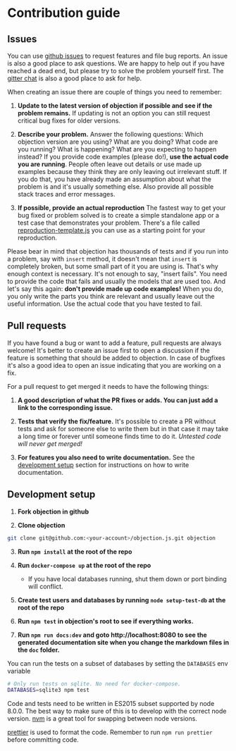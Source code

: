 # Contribution guide

## Issues

You can use [github issues](https://github.com/Vincit/objection.js/issues) to request features and file bug reports. An issue is also a good place to ask questions. We are happy to help out if you have reached a dead end, but please try to solve the problem yourself first. The [gitter chat](https://gitter.im/Vincit/objection.js) is also a good place to ask for help.

When creating an issue there are couple of things you need to remember:

1. **Update to the latest version of objection if possible and see if the problem remains.**
   If updating is not an option you can still request critical bug fixes for older versions.

2. **Describe your problem.**
   Answer the following questions: Which objection version are you using? What are you doing? What code are you running? What is happening? What are you expecting to happen instead? If you provide code examples (please do!), **use the actual code you are running**. People often leave out details or use made up examples because they think they are only leaving out irrelevant stuff. If you do that, you have already made an assumption about what the problem is and it's usually something else. Also provide all possible stack traces and error messages.

3. **If possible, provide an actual reproduction**
   The fastest way to get your bug fixed or problem solved is to create a simple standalone app or a test case that demonstrates your problem. There's a file called [reproduction-template.js](https://github.com/Vincit/objection.js/blob/master/reproduction-template.js) you can use as a starting point for your reproduction.

Please bear in mind that objection has thousands of tests and if you run into a problem, say with `insert` method, it doesn't mean that `insert` is completely broken, but some small part of it you are using is. That's why enough context is necessary. It's not enough to say, "insert fails". You need to provide the code that fails and usually the models that are used too. And let's say this again: **don't provide made up code examples!** When you do, you only write the parts you think are relevant and usually leave out the useful information. Use the actual code that you have tested to fail.

## Pull requests

If you have found a bug or want to add a feature, pull requests are always welcome! It's better to create an issue first to open a discussion if the feature is something that should be added to objection. In case of bugfixes it's also a good idea to open an issue indicating that you are working on a fix.

For a pull request to get merged it needs to have the following things:

1. **A good description of what the PR fixes or adds. You can just add a link to the corresponding issue.**

2. **Tests that verify the fix/feature.** It's possible to create a PR without tests and ask for someone else to write them but in that case it may take a long time or forever until someone finds time to do it. _Untested code will never get merged!_

3. **For features you also need to write documentation.** See the [development setup](/guide/contributing.html#development-setup) section for instructions on how to write documentation.

## Development setup

1. **Fork objection in github**

2. **Clone objection**

```bash
git clone git@github.com:<your-account>/objection.js.git objection
```

3. **Run `npm install` at the root of the repo**

4. **Run `docker-compose up` at the root of the repo**
   - If you have local databases running, shut them down or port binding will conflict.

5. **Create test users and databases by running `node setup-test-db` at the root of the repo**

6. **Run `npm test` in objection's root to see if everything works.**

7. **Run `npm run docs:dev` and goto http://localhost:8080 to see the generated documentation site when you change the markdown files in the `doc` folder.**

You can run the tests on a subset of databases by setting the `DATABASES` env variable

```bash
# Only run tests on sqlite. No need for docker-compose.
DATABASES=sqlite3 npm test
```

Code and tests need to be written in ES2015 subset supported by node 8.0.0. The best way to make sure of this is to develop with the correct node version. [nvm](https://github.com/creationix/nvm) is a great tool for swapping between node versions.

[prettier](https://prettier.io/) is used to format the code. Remember to run `npm run prettier` before committing code.
